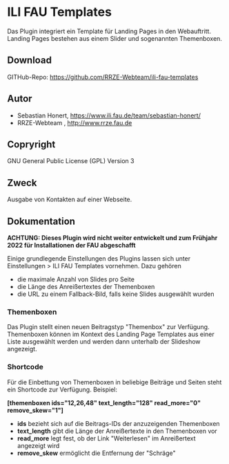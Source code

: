 # ILI FAU Templates

Das Plugin integriert ein Template für Landing Pages in den Webauftritt. Landing Pages bestehen aus einem Slider und sogenannten Themenboxen.

## Download 

GITHub-Repo: https://github.com/RRZE-Webteam/ili-fau-templates


## Autor 

* Sebastian Honert, https://www.ili.fau.de/team/sebastian-honert/
* RRZE-Webteam , http://www.rrze.fau.de

## Copryright

GNU General Public License (GPL) Version 3

## Zweck 

Ausgabe von Kontakten auf einer Webseite.


## Dokumentation

**ACHTUNG: Dieses Plugin wird nicht weiter entwickelt und zum Frühjahr 2022 für Installationen der FAU abgeschafft**



Einige grundlegende Einstellungen des Plugins lassen sich unter Einstellungen > ILI FAU Templates vornehmen. Dazu gehören

- die maximale Anzahl von Slides pro Seite
- die Länge des Anreißertextes der Themenboxen
- die URL zu einem Fallback-Bild, falls keine Slides ausgewählt wurden

### Themenboxen

Das Plugin stellt einen neuen Beitragstyp "Themenbox" zur Verfügung. Themenboxen können im Kontext des Landing Page Templates aus einer Liste ausgewählt werden und werden dann unterhalb der Slideshow angezeigt.

### Shortcode

Für die Einbettung von Themenboxen in beliebige Beiträge und Seiten steht ein Shortcode zur Verfügung. Beispiel:

**[themenboxen ids="12,26,48" text_length="128" read_more="0" remove_skew="1"]**

- **ids** bezieht sich auf die Beitrags-IDs der anzuzeigenden Themenboxen
- **text_length** gibt die Länge der Anreißertexte in den Themenboxen vor
- **read_more** legt fest, ob der Link "Weiterlesen" im Anreißertext angezeigt wird
- **remove_skew** ermöglicht die Entfernung der "Schräge"
